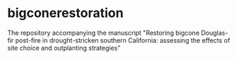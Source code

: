 # bigconerestoration
The repository accompanying the manuscript "Restoring bigcone Douglas-fir post-fire in drought-stricken southern California: assessing the effects of site choice and outplanting strategies"
